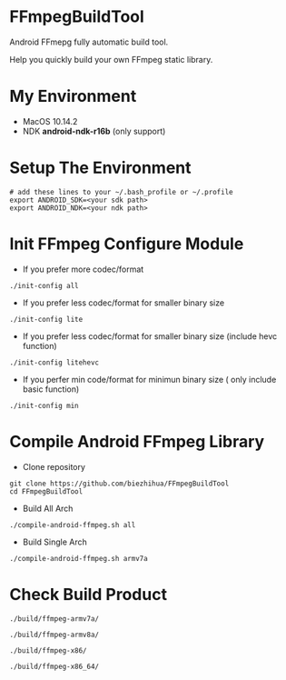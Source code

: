 # FFmpegBuildTool

Android FFmepg fully automatic build tool.

Help you quickly build your own FFmpeg static library.

# My Environment

* MacOS 10.14.2 
* NDK **android-ndk-r16b** (only support)

# Setup The Environment

```
# add these lines to your ~/.bash_profile or ~/.profile
export ANDROID_SDK=<your sdk path>
export ANDROID_NDK=<your ndk path>
```

# Init FFmpeg Configure Module

* If you prefer more codec/format
```
./init-config all 
```

* If you prefer less codec/format for smaller binary size
```
./init-config lite
```

* If you prefer less codec/format for smaller binary size   (include hevc function)
```
./init-config litehevc
```

* If you perfer min code/format for minimun binary size ( only include basic function)
```
./init-config min
```

# Compile Android FFmpeg Library

* Clone repository
```
git clone https://github.com/biezhihua/FFmpegBuildTool
cd FFmpegBuildTool
```

* Build All Arch
```
./compile-android-ffmpeg.sh all
```

* Build Single Arch
```
./compile-android-ffmpeg.sh armv7a
```

# Check Build Product

```
./build/ffmpeg-armv7a/

./build/ffmpeg-armv8a/

./build/ffmpeg-x86/

./build/ffmpeg-x86_64/
```